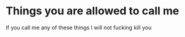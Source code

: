 # Things you are allowed to call me

If you call me any of these things I will not fucking kill you
